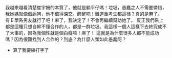 我越來越看清楚崔宇姍的本質了，他就是躺平仔嗎！垃圾，愚蠢之人不需要憐惜，我她媽就像個舔狗，他不值得深交。醒醒吧！難道重考生都這樣？真的是麻了。
有Ｅ學系男友就行了吧！麻了，我決定了！不會再繼續幫助她了。
反正我們系上都是這種只想自幹不懂合作的人，都是一群垃圾。我這樣一個人這樣下去終究成不了大事的，因為我個性就是個白癡嘛！麻了！
這就是為什麼很多人都不能成功嗎？因為很難找到人合作的？到底？為什麼人類如此愚蠢阿？
- 算了我要練打字了
